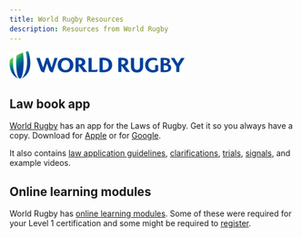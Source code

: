 ```yaml
---
title: World Rugby Resources
description: Resources from World Rugby
---
```


![World Rugby Logo](../../../assets/world-rugby-horizontal.svg)

## Law book app

<a href="https://www.world.rugby/the-game/laws/home" target="_blank">World Rugby</a> has an app for the Laws of Rugby. Get it so you always have a copy. Download for <a href="https://apps.apple.com/us/app/world-rugby-laws-of-rugby/id403213587" target="_blank">Apple</a> or for <a href="https://play.google.com/store/apps/details?id=org.worldrugby.lawsofrugby&hl=en_US&gl=US&pli=1" target="_blank">Google</a>.

It also contains <a href='https://www.world.rugby/the-game/laws/guidelines' target='_blank'>law application guidelines</a>, <a href='https://www.world.rugby/the-game/laws/clarifications' target='_blank'>clarifications</a>, <a href='Global law trials' target='_blank'>trials</a>, <a href='https://www.world.rugby/the-game/laws/signals' target='_blank'>signals</a>, and example videos.

## Online learning modules

World Rugby has <a href="https://www.world.rugby/the-game/training-education/elearning" target="_blank">online learning modules</a>. Some of these were required for your Level 1 certification and some might be required to [register](/referee-resources/register/).
